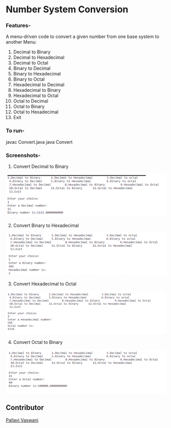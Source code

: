 # Number System Conversion

### Features- 
A menu-driven code to convert a given number from one base system to another
Menu:
1. Decimal to Binary
2. Decimal to Hexadecimal
3. Decimal to Octal
4. Binary to Decimal
5. Binary to Hexadecimal
6. Binary to Octal
7. Hexadecimal to Decimal
8. Hexadecimal to Binary
9. Hexadecimal to Octal
10. Octal to Decimal
11. Octal to Binary
12. Octal to Hexadecimal
13. Exit

### To run- 
javac Convert.java
java Convert

### Screenshots-
1. Convert Decimal to Binary

![](images/choice1.PNG)
  
2. Convert Binary to Hexadecimal 

![](images/choice5.PNG)

3. Convert Hexadecimal to Octal

![](images/choice9.PNG)


4. Convert Octal to Binary

![](images/choice11.PNG)


## Contributor
[Pallavi Vaswani](https://github.com/pallavivaswani)
